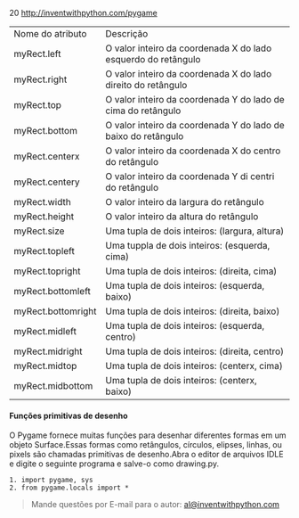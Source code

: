 20 http://inventwithpython.com/pygame


<table>
	<tr>
		<td>Nome do atributo</td>
		<td>Descrição</td>
	</tr>
	<tr>
	<td>myRect.left</td>
	<td>O valor inteiro da coordenada X do lado esquerdo do retângulo</td>
	</tr>
	<tr>
	<td>myRect.right </td>
	<td>O valor inteiro da coordenada X do lado direito do retângulo</td>
	</tr>
	<tr>
	<td>myRect.top</td>
	<td>O valor inteiro da coordenada Y do lado de cima do retângulo</td>
	</tr>
	<tr>
	<td>myRect.bottom</td>
	<td>O valor inteiro da coordenada Y do lado de baixo do retângulo</td>
	</tr>
	<tr>
	<td>myRect.centerx</td>
	<td>O valor inteiro da coordenada X do centro do retângulo</td>
	</tr>
	<tr>
	<td>myRect.centery</td>
	<td>O valor inteiro da coordenada Y di centri do retângulo</td>
	</tr>
	<tr>
	<td>myRect.width</td>
	<td>O valor inteiro da largura do retângulo</td>
	</tr>
	<tr>
	<td>myRect.height</td>
	<td>O valor inteiro da altura do retângulo</td>
	</tr>
	<tr>
	<td>myRect.size</td>
	<td>Uma tupla de dois inteiros: (largura, altura)</td>
	</tr>
	<tr>
	<td>myRect.topleft</td>
	<td>Uma tuppla de dois inteiros: (esquerda, cima)</td>
	</tr>
	<tr>
	<td>myRect.topright</td>
	<td>Uma tupla de dois inteiros: (direita, cima)</td>
	</tr>
	<tr>
	<td>myRect.bottomleft</td>
	<td>Uma tupla de dois inteiros: (esquerda, baixo)</td>
	</tr>
	<tr>
	<td>myRect.bottomright</td>
	<td>Uma tupla de dois inteiros: (direita, baixo)</td>
	</tr>
	<tr>
	<td>myRect.midleft</td>
	<td> Uma tupla de dois inteiros: (esquerda, centro)</td>
	</tr>
	<tr>
	<td>myRect.midright</td>
	<td>Uma tupla de dois inteiros: (direita, centro)</td>
	</tr>
	<tr>
	<td>myRect.midtop</td>
	<td>Uma tupla de dois inteiros: (centerx, cima)</td>
	</tr>
	<tr>
	<td>myRect.midbottom</td>
	<td>Uma tupla de dois inteiros: (centerx, baixo)</td>
	</tr>
</table>


#### Funções primitivas de desenho


O Pygame fornece muitas funções para desenhar diferentes formas em um objeto Surface.Essas formas como retângulos, círculos, elipses, linhas, ou pixels
são chamadas primitivas de desenho.Abra o editor de arquivos IDLE e digite o seguinte programa e salve-o como drawing.py.

	1. import pygame, sys
	2. from pygame.locals import *

> Mande questões por E-mail para o autor: al@inventwithpython.com
